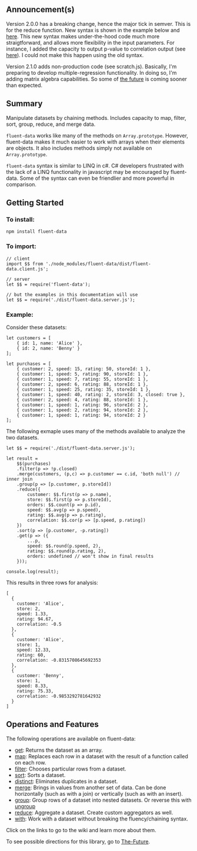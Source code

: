## Announcement(s)

Version 2.0.0 has a breaking change, hence the major tick in semver.  This is for the reduce function.  New syntax is shown in the example 
below and [here](https://github.com/paulwilcox/fluent-data/wiki/Reducing).  This new syntax makes under-the-hood code much more straigtforward, and allows more flexibility in the input parameters.  For instance, I added the capacity to output p-value to correlation output (see [here](https://github.com/paulwilcox/fluent-data/wiki/Reducing#Built-In-Reducers)).  I could 
not make this happen using the old syntax.

Version 2.1.0 adds non-production code (see scratch.js).  Basically, I'm preparing to develop multiple-regression functionality.  In doing
so, I'm adding matrix algebra capabilities.  So some of [the future](https://github.com/paulwilcox/fluent-data/wiki/The-Future) is coming sooner than expected.      

## Summary 

Manipulate datasets by chaining methods.  Includes capacity to map, filter, sort, group, reduce, and merge data.  

`fluent-data` works like many of the methods on `Array.prototype`.  However, fluent-data makes it much easier to work with arrays when their elements are objects.  It also includes methods simply not available on `Array.prototype`.   

`fluent-data` syntax is similar to LINQ in c#.  C# developers frustrated with the lack of a LINQ functionality in javascript may be encouraged by fluent-data.  Some of the syntax can even be friendlier and more powerful in comparison.   

## Getting Started

### To install:

    npm install fluent-data

### To import:

    // client
    import $$ from './node_modules/fluent-data/dist/fluent-data.client.js';

    // server
    let $$ = require('fluent-data');

    // but the examples in this documentation will use
    let $$ = require('./dist/fluent-data.server.js');

### Example:

Consider these datasets:

[javascript]: # (id=import)

    let customers = [
        { id: 1, name: 'Alice' },
        { id: 2, name: 'Benny' } 
    ];

    let purchases = [
        { customer: 2, speed: 15, rating: 50, storeId: 1 },
        { customer: 1, speed: 5, rating: 90, storeId: 1 },
        { customer: 1, speed: 7, rating: 55, storeId: 1 },
        { customer: 2, speed: 6, rating: 88, storeId: 1 },
        { customer: 1, speed: 25, rating: 35, storeId: 1 },
        { customer: 1, speed: 40, rating: 2, storeId: 3, closed: true },
        { customer: 2, speed: 4, rating: 88, storeId: 1 },
        { customer: 1, speed: 1, rating: 96, storeId: 2 },
        { customer: 1, speed: 2, rating: 94, storeId: 2 },
        { customer: 1, speed: 1, rating: 94, storeId: 2 }
    ];


[--]: # ()

The following exmaple uses many of the methods available to analyze the two datasets.

[javascript]: # (log=true,setup=import)

    let $$ = require('./dist/fluent-data.server.js');

    let result = 
        $$(purchases)
        .filter(p => !p.closed)
        .merge(customers, (p,c) => p.customer == c.id, 'both null') // inner join
        .group(p => [p.customer, p.storeId]) 
        .reduce({
            customer: $$.first(p => p.name),
            store: $$.first(p => p.storeId),
            orders: $$.count(p => p.id), 
            speed: $$.avg(p => p.speed),
            rating: $$.avg(p => p.rating),
            correlation: $$.cor(p => [p.speed, p.rating])
        })
        .sort(p => [p.customer, -p.rating])
        .get(p => ({
            ...p, 
            speed: $$.round(p.speed, 2),
            rating: $$.round(p.rating, 2),
            orders: undefined // won't show in final results
        }));

    console.log(result);


[--]: # ()

This results in three rows for analysis:

[--]: # (output=true)

    [
      {
        customer: 'Alice',
        store: 2,
        speed: 1.33,
        rating: 94.67,
        correlation: -0.5
      },
      {
        customer: 'Alice',
        store: 1,
        speed: 12.33,
        rating: 60,
        correlation: -0.8315708645692353
      },
      {
        customer: 'Benny',
        store: 1,
        speed: 8.33,
        rating: 75.33,
        correlation: -0.9853292781642932
      }
    ]

[--]: # ()

## Operations and Features

The following operations are available on fluent-data:

* [get](https://github.com/paulwilcox/fluent-data/wiki/Map-and-Get#Getting): Returns the dataset as an array.
* [map](https://github.com/paulwilcox/fluent-data/wiki/Map-and-Get#Mapping): Replaces each row in a dataset with the result of 
  a function called on each row. 
* [filter](https://github.com/paulwilcox/fluent-data/wiki/Filtering): Chooses particular rows from a dataset. 
* [sort](https://github.com/paulwilcox/fluent-data/wiki/Sorting): Sorts a dataset.  
* [distinct](https://github.com/paulwilcox/fluent-data/wiki/Distinct): Eliminates duplicates in a dataset.
* [merge](https://github.com/paulwilcox/fluent-data/wiki/Merging): Brings in values from another set of data.  Can be done 
  horizontally (such as with a join) or vertically (such as with an insert).
* [group](https://github.com/paulwilcox/fluent-data/wiki/Grouping): Group rows of a dataset into nested datasets.  Or reverse 
  this with [ungroup](https://github.com/paulwilcox/fluent-data/wiki/Grouping#Ungrouping-Rows)
* [reduce](https://github.com/paulwilcox/fluent-data/wiki/Reducing): Aggregate a dataset.  Create custom aggregators as well. 
* [with](https://github.com/paulwilcox/fluent-data/wiki/With): Work with a dataset without breaking the fluency/chaining
  syntax. 

Click on the links to go to the wiki and learn more about them.

To see possible directions for this library, go to [The-Future](https://github.com/paulwilcox/fluent-data/wiki/The-Future).

